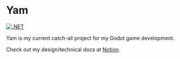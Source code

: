 ﻿# Yam

[![.NET](https://github.com/TurnipXenon/Yam/actions/workflows/dotnet.yml/badge.svg)](https://github.com/TurnipXenon/Yam/actions/workflows/dotnet.yml)

Yam is my current catch-all project for my Godot game development.

Check out my design/technical docs at [Notion](https://turnip-xenon.notion.site/Yam-Overview-e75f9f23d0b145619391e1d411ca1fe2?pvs=4).
